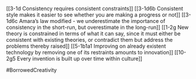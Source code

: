 [[3-1d Consistency requires consistent constraints]]
[[3-1d6b Consistent style makes it easier to see whether you are making a progress or not]]
[[3-1d6c Amara’s law modified - we underestimate the importance of consistency in the short-run, but overestimate in the long-run]]
[[1-2g New theory is constrained in terms of what it can say, since it must either be consistent with existing theories, or contradict them but address the problems thereby raised]]
[[5-1b1a1 Improving on already existent technology by removing one of its restraints amounts to innovation]]
[[10-2g5 Every invention is built up over time within culture]]

#BorrowedCreativity 